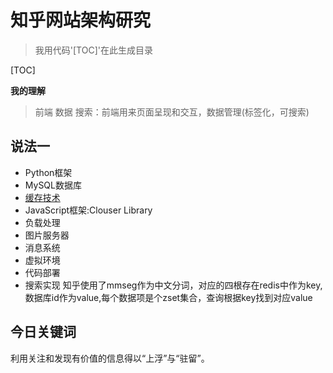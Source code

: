 # 知乎网站架构研究
>我用代码'[TOC]'在此生成目录

[TOC]

__我的理解__
>前端 数据 搜索：前端用来页面呈现和交互，数据管理(标签化，可搜索)

## 说法一
- Python框架
- MySQL数据库
- [缓存技术](http://redis.readthedocs.org/en/latest/index.html)
- JavaScript框架:Clouser Library
- 负载处理
- 图片服务器
- 消息系统
- 虚拟环境
- 代码部署
- 搜索实现
  知乎使用了mmseg作为中文分词，对应的四根存在redis中作为key,数据库id作为value,每个数据项是个zset集合，查询根据key找到对应value

## 今日关键词
利用关注和发现有价值的信息得以“上浮”与“驻留”。